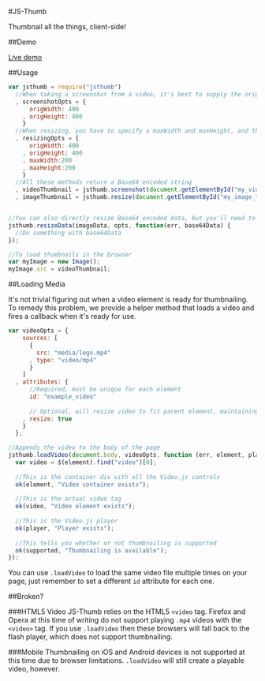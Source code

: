 #JS-Thumb

Thumbnail all the things, client-side!


##Demo

[Live demo](http://ben-ng.github.io/js-thumb)


##Usage

```javascript
var jsthumb = require("jsthumb")
  //When taking a screenshot from a video, it's best to supply the original dimensions of the video
  , screenshotOpts = {
      origWidth: 400
    , origHeight: 400
    }
  //When resizing, you have to specify a maxWidth and maxHeight, and the original dimensions are recommended but optional
  , resizingOpts = {
      origWidth: 400
    , origHeight: 400
    , maxWidth:200
    , maxHeight:200
    }
  //All these methods return a Base64 encoded string
  , videoThumbnail = jsthumb.screenshot(document.getElementById("my_video_tag"), screenshotOpts)
  , imageThumbnail = jsthumb.resize(document.getElementById("my_image_tag"), resizingOpts);


//You can also directly resize Base64 encoded data, but you'll need to provide a callback for that
jsthumb.resizeData(imageData, opts, function(err, base64Data) {
  //Do something with base64Data
});

//To load thumbnails in the browser
var myImage = new Image();
myImage.src = videoThumbnail;
```


##Loading Media

It's not trivial figuring out when a video element is ready for thumbnailing. To remedy this problem, we provide a helper method that loads a video and fires a callback when it's ready for use.

```javascript
var videoOpts = {
    sources: [
      {
        src: "media/lego.mp4"
      , type: "video/mp4"
      }
    ]
  , attributes: {
      //Required, must be unique for each element
      id: "example_video"
      
      // Optional, will resize video to fit parent element, maintaining aspect ratio
    , resize: true
    }
  };

//Appends the video to the body of the page
jsthumb.loadVideo(document.body, videoOpts, function (err, element, player, supported) {
  var video = $(element).find("video")[0];
  
  //This is the container div with all the Video.js controls
  ok(element, "Video container exists");
  
  //This is the actual video tag
  ok(video, "Video element exists");
  
  //This is the Video.js player
  ok(player, "Player exists");
  
  //This tells you whether or not thumbnailing is supported
  ok(supported, "Thumbnailing is available");
});
```

You can use `.loadVideo` to load the same video file multiple times on your page, just remember to set a different `id` attribute for each one.

##Broken?

###HTML5 Video
JS-Thumb relies on the HTML5 `<video` tag. Firefox and Opera at this time of writing do not support playing `.mp4` videos with the `<video>` tag. If you use `.loadVideo` then these browsers will fall back to the flash player, which does not support thumbnailing.

###Mobile
Thumbnailing on iOS and Android devices is not supported at this time due to browser limitations. `.loadVideo` will still create a playable video, however.